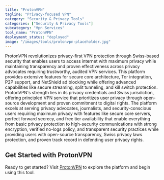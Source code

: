 ```yaml
---
title: "ProtonVPN"
tagline: "Privacy-focused VPN"
category: "Security & Privacy Tools"
categories: ["Security & Privacy Tools"]
subcategory: "Vpn Services"
tool_name: "ProtonVPN"
deployment_status: "deployed"
image: "/images/tools/protonvpn-placeholder.jpg"
---
```

ProtonVPN revolutionizes privacy-first VPN protection through Swiss-based security that enables users to access internet with maximum privacy while maintaining transparency and proven effectiveness across privacy advocates requiring trustworthy, audited VPN services. This platform provides extensive features for secure core architecture, Tor integration, P2P support, and NetShield ad blocking while offering advanced capabilities like secure streaming, split tunneling, and kill switch protection. ProtonVPN's strength lies in its privacy credentials and Swiss jurisdiction, offering principled VPN service that prioritizes user privacy through open-source development and proven commitment to digital rights. The platform excels at serving privacy advocates, journalists, and security-conscious users requiring maximum privacy with features like secure core servers, perfect forward secrecy, and free tier availability that enable everything from basic privacy protection to high-security communications with strong encryption, verified no-logs policy, and transparent security practices while providing users with open-source transparency, Swiss privacy laws protection, and proven track record in defending user privacy rights.
## Get Started with ProtonVPN

Ready to get started? Visit [ProtonVPN](https://protonvpn.com) to explore the platform and begin using this tool.
